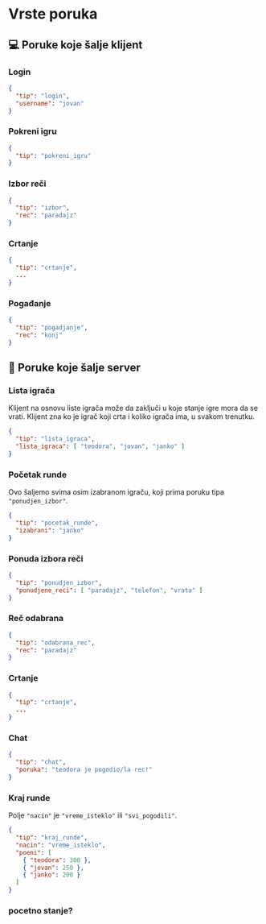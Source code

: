 # Vrste poruka
## 💻 Poruke koje šalje klijent
### Login
```json
{
  "tip": "login",
  "username": "jovan"
}
```

### Pokreni igru
```json
{
  "tip": "pokreni_igru"
}
```

### Izbor reči
```json
{
  "tip": "izbor",
  "rec": "paradajz"
}
```

### Crtanje
```json
{
  "tip": "crtanje",
  ...
}
```

### Pogađanje
```json
{
  "tip": "pogadjanje",
  "rec": "konj"
}
```

## 🤖 Poruke koje šalje server
### Lista igrača
Klijent na osnovu liste igrača može da zaključi u koje stanje igre mora da se vrati. Klijent zna ko je igrač koji crta i koliko igrača ima, u svakom trenutku.
```json
{
  "tip": "lista_igraca",
  "lista_igraca": [ "teodora", "jovan", "janko" ]
}
```

### Početak runde
Ovo šaljemo svima osim izabranom igraču, koji prima poruku tipa `"ponudjen_izbor"`.
```json
{
  "tip": "pocetak_runde",
  "izabrani": "janko"
}
```

### Ponuda izbora reči
```json
{
  "tip": "ponudjen_izbor",
  "ponudjene_reci": [ "paradajz", "telefon", "vrata" ]
}
```

### Reč odabrana
```json
{
  "tip": "odabrana_rec",
  "rec": "paradajz"
}
```

### Crtanje
```json
{
  "tip": "crtanje",
  ...
}
```

### Chat
```json
{
  "tip": "chat",
  "poruka": "teodora je pogodio/la rec!"
}
```

### Kraj runde
Polje `"nacin"` je `"vreme_isteklo"` ili `"svi_pogodili"`.
```json
{
  "tip": "kraj_runde",
  "nacin": "vreme_isteklo",
  "poeni": [
    { "teodora": 300 },
    { "jovan": 250 },
    { "janko": 200 }
  ]
}
```

### pocetno stanje?
